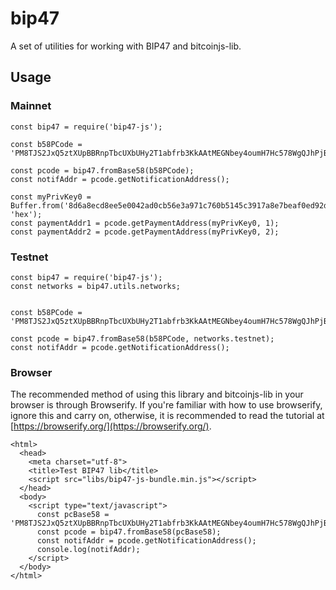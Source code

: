 # bip47

A set of utilities for working with BIP47 and bitcoinjs-lib.

## Usage

### Mainnet

```
const bip47 = require('bip47-js');

const b58PCode = 'PM8TJS2JxQ5ztXUpBBRnpTbcUXbUHy2T1abfrb3KkAAtMEGNbey4oumH7Hc578WgQJhPjBxteQ5GHHToTYHE3A1w6p7tU6KSoFmWBVbFGjKPisZDbP97';

const pcode = bip47.fromBase58(b58PCode);
const notifAddr = pcode.getNotificationAddress();

const myPrivKey0 = Buffer.from('8d6a8ecd8ee5e0042ad0cb56e3a971c760b5145c3917a8e7beaf0ed92d7a520c', 'hex');
const paymentAddr1 = pcode.getPaymentAddress(myPrivKey0, 1);
const paymentAddr2 = pcode.getPaymentAddress(myPrivKey0, 2);
```

### Testnet

```
const bip47 = require('bip47-js');
const networks = bip47.utils.networks;


const b58PCode = 'PM8TJS2JxQ5ztXUpBBRnpTbcUXbUHy2T1abfrb3KkAAtMEGNbey4oumH7Hc578WgQJhPjBxteQ5GHHToTYHE3A1w6p7tU6KSoFmWBVbFGjKPisZDbP97';

const pcode = bip47.fromBase58(b58PCode, networks.testnet);
const notifAddr = pcode.getNotificationAddress();
```

### Browser

The recommended method of using this library and bitcoinjs-lib in your browser is through Browserify. If you're familiar with how to use browserify, ignore this and carry on, otherwise, it is recommended to read the tutorial at [https://browserify.org/](https://browserify.org/).

```
<html>
  <head>
    <meta charset="utf-8">
    <title>Test BIP47 lib</title>
    <script src="libs/bip47-js-bundle.min.js"></script>
  </head>
  <body>
    <script type="text/javascript">
      const pcBase58 = 'PM8TJS2JxQ5ztXUpBBRnpTbcUXbUHy2T1abfrb3KkAAtMEGNbey4oumH7Hc578WgQJhPjBxteQ5GHHToTYHE3A1w6p7tU6KSoFmWBVbFGjKPisZDbP97';
      const pcode = bip47.fromBase58(pcBase58);
      const notifAddr = pcode.getNotificationAddress();
      console.log(notifAddr);
    </script>
  </body>
</html>
```
